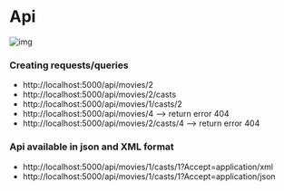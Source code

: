 # Api
![img](https://api.foxycart.com/assets/images/postman_interface.png)
### Creating requests/queries
- http://localhost:5000/api/movies/2
- http://localhost:5000/api/movies/2/casts
- http://localhost:5000/api/movies/1/casts/2
- http://localhost:5000/api/movies/4 --> return error 404
- http://localhost:5000/api/movies/2/casts/4 --> return error 404

### Api available in json and XML format
- http://localhost:5000/api/movies/1/casts/1?Accept=application/xml
- http://localhost:5000/api/movies/1/casts/1?Accept=application/json
